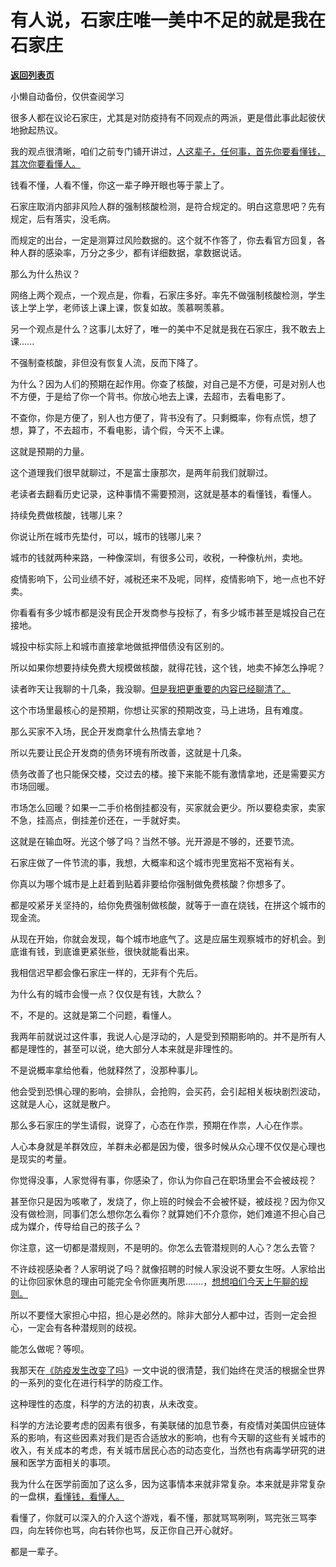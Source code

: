 # 有人说，石家庄唯一美中不足的就是我在石家庄

[**返回列表页**](/gzh/记忆承载3)

小懒自动备份，仅供查阅学习

很多人都在议论石家庄，尤其是对防疫持有不同观点的两派，更是借此事此起彼伏地掀起热议。  

我的观点很清晰，咱们之前专门铺开讲过，[人这辈子，任何事，首先你要看懂钱，其次你要看懂人。](http://mp.weixin.qq.com/s?__biz=MzU3NDc5Nzc0NQ==&mid=2247520992&idx=1&sn=6d988ad45c1d9139c87dee37b764fade&chksm=fd2e303eca59b92871f624bf9a21b208d726d029e63ae6fed25859947fcab139e8d6c50d415c&scene=21#wechat_redirect)  

钱看不懂，人看不懂，你这一辈子睁开眼也等于蒙上了。  

石家庄取消内部非风险人群的强制核酸检测，是符合规定的。明白这意思吧？先有规定，后有落实，没毛病。  

而规定的出台，一定是测算过风险数据的。这个就不作答了，你去看官方回复，各种人群的感染率，万分之多少，都有详细数据，拿数据说话。

那么为什么热议？  

网络上两个观点，一个观点是，你看，石家庄多好。率先不做强制核酸检测，学生该上学上学，老师该上课上课，恢复如故。羡慕啊羡慕。

另一个观点是什么？这事儿太好了，唯一的美中不足就是我在石家庄，我不敢去上课......

不强制查核酸，非但没有恢复人流，反而下降了。  

为什么？因为人们的预期在起作用。你查了核酸，对自己是不方便，可是对别人也不方便，于是给了你一个背书。你放心地去上课，去超市，去看电影了。  

不查你，你是方便了，别人也方便了，背书没有了。只剩概率，你有点慌，想了想，算了，不去超市，不看电影，请个假，今天不上课。

这就是预期的力量。  

这个道理我们很早就聊过，不是富士康那次，是两年前我们就聊过。  

老读者去翻看历史记录，这种事情不需要预测，这就是基本的看懂钱，看懂人。  

持续免费做核酸，钱哪儿来？

你说让所在城市先垫付，可以，城市的钱哪儿来？  

城市的钱就两种来路，一种像深圳，有很多公司，收税，一种像杭州，卖地。  

疫情影响下，公司业绩不好，减税还来不及呢，同样，疫情影响下，地一点也不好卖。  

你看看有多少城市都是没有民企开发商参与投标了，有多少城市甚至是城投自己在接地。  

城投中标实际上和城市直接拿地做抵押借债没有区别的。

所以如果你想要持续免费大规模做核酸，就得花钱，这个钱，地卖不掉怎么挣呢？  

读者昨天让我聊的十几条，我没聊。[但是我把更重要的内容已经聊清了。](http://mp.weixin.qq.com/s?__biz=MzU3NDc5Nzc0NQ==&mid=2247521133&idx=2&sn=7f7a51999875f2538ecd0e6584f615ba&chksm=fd2e31b3ca59b8a570e043ca5b100a7da634e305d2bfb370983abe835f1b2b026a554ed21e4d&scene=21#wechat_redirect)  

这个市场里最核心的是预期，你想让买家的预期改变，马上进场，且有难度。  

那么买家不入场，民企开发商拿什么热情去拿地？  

所以先要让民企开发商的债务环境有所改善，这就是十几条。  

债务改善了也只能保交楼，交过去的楼。接下来能不能有激情拿地，还是需要买方市场回暖。  

市场怎么回暖？如果一二手价格倒挂都没有，买家就会更少。所以要稳卖家，卖家不急，挂高点，倒挂差价还在，一手就好卖。  

这就是在输血呀。光这个够了吗？当然不够。光开源是不够的，还要节流。  

石家庄做了一件节流的事，我想，大概率和这个城市兜里宽裕不宽裕有关。  

你真以为哪个城市是上赶着到贴着非要给你强制做免费核酸？你想多了。  

都是咬紧牙关坚持的，给你免费强制做核酸，就等于一直在烧钱，在拼这个城市的现金流。

从现在开始，你就会发现，每个城市地底气了。这是应届生观察城市的好机会。到底谁有钱，到底谁更紧张些，很快就能看出来。  

我相信迟早都会像石家庄一样的，无非有个先后。  

为什么有的城市会慢一点？仅仅是有钱，大款么？  

不，不是的。这就是第二个问题，看懂人。

我两年前就说过这件事，我说人心是浮动的，人是受到预期影响的。并不是所有人都是理性的，甚至可以说，绝大部分人本来就是非理性的。  

不是说概率拿给他看，他就释然了，没那种事儿。

他会受到恐惧心理的影响，会排队，会抢购，会买药，会引起相关板块剧烈波动，这就是人心，这就是散户。  

那么多石家庄的学生请假，说穿了，心态在作祟，预期在作祟，人心在作祟。  

人心本身就是羊群效应，羊群未必都是因为傻，很多时候从众心理不仅仅是心理也是现实的考量。

你觉得没事，人家觉得有事，你感染了，你认为你自己在职场里会不会被歧视？  

甚至你只是因为咳嗽了，发烧了，你上班的时候会不会被怀疑，被歧视？因为你又没有做检测，同事们怎么想你怎么看你？就算她们不介意你，她们难道不担心自己成为媒介，传导给自己的孩子么？  

你注意，这一切都是潜规则，不是明的。你怎么去管潜规则的人心？怎么去管？

不许歧视感染者？人家明说了吗？就像招聘的时候人家没说不要女生呀。人家给出的让你回家休息的理由可能完全令你匪夷所思.......，[想想咱们今天上午聊的规则。](http://mp.weixin.qq.com/s?__biz=MzU0MjYwNDU2Mw==&mid=2247508647&idx=1&sn=5fd1191aab3d6002d9e1422a1b338095&chksm=fb1acedbcc6d47cd6ae2720b08764df981de4986c1ed9fa84ef88ab86bcee8fd12b5b4c00301&scene=21#wechat_redirect)  

所以不要怪大家担心中招，担心是必然的。除非大部分人都中过，否则一定会担心，一定会有各种潜规则的歧视。  

能怎么做呢？等呗。

我那天在[《防疫发生改变了吗](http://mp.weixin.qq.com/s?__biz=MzU0MjYwNDU2Mw==&mid=2247508623&idx=1&sn=de7a0c69a71fa16c815ab229b7eab169&chksm=fb1acef3cc6d47e5b0d0fa8c6870a4f01ada71bc71d8f4d8534c83a641e68274400aede03fbb&scene=21#wechat_redirect)》一文中说的很清楚，我们始终在灵活的根据全世界的一系列的变化在进行科学的防疫工作。  

这种理性的态度，科学的方法的初衷，从未改变。

科学的方法论要考虑的因素有很多，有美联储的加息节奏，有疫情对美国供应链体系的影响，有这些因素对我们是否合适放水的影响，也有今天聊的这些有关城市的收入，有关成本的考虑，有关城市居民心态的动态变化，当然也有病毒学研究的进展和医学方面相关的事项。  

我为什么在医学前面加了这么多，因为这事情本来就非常复杂。本来就是非常复杂的一盘棋，[看懂钱，看懂人。](http://mp.weixin.qq.com/s?__biz=MzU3NDc5Nzc0NQ==&mid=2247520992&idx=1&sn=6d988ad45c1d9139c87dee37b764fade&chksm=fd2e303eca59b92871f624bf9a21b208d726d029e63ae6fed25859947fcab139e8d6c50d415c&scene=21#wechat_redirect)  

看懂了，你就可以深入的介入这个游戏，看不懂，那就骂骂咧咧，骂完张三骂李四，向左转你也骂，向右转你也骂，反正你自己开心就好。

都是一辈子。

